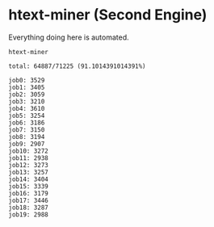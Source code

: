 # htext-miner (Second Engine)

Everything doing here is automated.

```
htext-miner

total: 64887/71225 (91.1014391014391%)

job0: 3529
job1: 3405
job2: 3059
job3: 3210
job4: 3610
job5: 3254
job6: 3186
job7: 3150
job8: 3194
job9: 2907
job10: 3272
job11: 2938
job12: 3273
job13: 3257
job14: 3404
job15: 3339
job16: 3179
job17: 3446
job18: 3287
job19: 2988
```